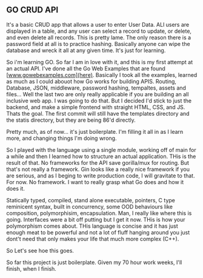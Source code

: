 ## GO CRUD API

It's a basic CRUD app that allows a user to enter User Data. ALl users are displayed in a table, and any user can select a record to update, or delete, and even delete all records. This is pretty lame. The only reason there is a password field at all is to practice hashing. Basically anyone can wipe the database and wreck it all at any given time. It's just for learning. 

So i'm learning GO. So far I am in love with it, and this is my first attempt at an actual API. I've done all the Go Web Examples that are found [www.gowebexamples.com](here). Basically I took all the examples, learned as much as I could abouot how Go works for building APIS. Routing, Database, JSON, middleware, password hashing, tempaltes, assets and files... Well the last two are only really applicable if you are building an all inclusive web app. I was going to do that. But I decided I'd stick to just the backend, and make a simple frontend with straight HTML, CSS, and JS. Thats the goal. The first commit will still have the templates directory and the statis directory, but they are being 86'd directly. 

Pretty much, as of now... it's just boilerplate. I'm filling it all in as I learn more, and changing things I'm doing wrong.

So I played with the language using a single module, working off of main for a while and then I learned how to structure an actual application. THis is the result of that. No frameworks for the API save gorilla/mux for routing. But that's not really a framework. Gin looks like a really nice framework if you are serious, and as I beging to write production code, I will gravitate to that. For now. No framework. I want to really grasp what Go does and how it does it. 

Statically typed, compiled, stand alone executable, pointers, C type reminicent syntax, built in concurrency, some OOD behaviours like composition, polymorphisim, encapsulation. Man, I really like where this is going. Interfaces were a bit off putting but I get it now. THis is how your polymorphism comes about. THis language is concise and it has just enough meat to be powerful and not a lot of fluff hanging around you just dont't need that only makes your life that much more complex (C++). 

So Let's see hoe this goes. 

So far this project is just boilerplate. Given my 70 hour work weeks, I'll finish, when I finish.
